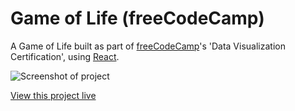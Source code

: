 # Game of Life (freeCodeCamp)
A Game of Life built as part of [freeCodeCamp](https://www.freecodecamp.com)'s 'Data Visualization Certification', using [React](https://github.com/facebook/react).

![Screenshot of project](https://danielbaars.github.io/fcc-game-of-life/screenshot.png)

[View this project live](https://danielbaars.github.io/fcc-game-of-life/)
